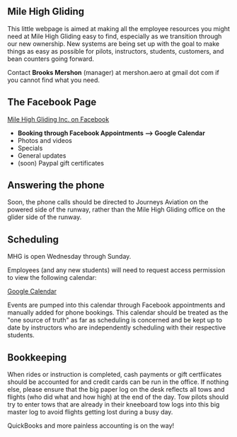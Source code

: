 ## Mile High Gliding

This little webpage is aimed at making all the employee resources you might need at Mile High Gliding easy to find, especially as we transition through our new ownership. New systems are being set up with the goal to make things as easy as possible for pilots, instructors, students, customers, and bean counters going forward.

Contact **Brooks Mershon** (manager) at mershon.aero at gmail dot com if you cannot find what you need.

## The Facebook Page

[Mile High Gliding Inc. on Facebook](https://www.facebook.com/milehighglidinginc/)

- **Booking through Facebook Appointments --> Google Calendar**
- Photos and videos
- Specials
- General updates
- (soon) Paypal gift certificates

## Answering the phone

Soon, the phone calls should be directed to Journeys Aviation on the powered side of the runway, rather than the Mile High Gliding office on the glider side of the runway.

## Scheduling

MHG is open Wednesday through Sunday.

Employees (and any new students) will need to request access permission to view the following calendar:

[Google Calendar](https://calendar.google.com/calendar/b/2?cid=Ym91bGRlcmdsaWRpbmdAZ21haWwuY29t)

Events are pumped into this calendar through Facebook appointments and manually added for phone bookings. This calendar should be treated as the "one source of truth" as far as scheduling is concerned and be kept up to date by instructors who are independently scheduling with their respective students.

## Bookkeeping

When rides or instruction is completed, cash payments or gift certfiicates should be accounted for and credit cards can be run in the office. If nothing else, please ensure that the big paper log on the desk reflects all tows and flights (who did what and how high) at the end of the day. Tow pilots should try to enter tows that are already in their kneeboard tow logs into this big master log to avoid flights getting lost during a busy day.

QuickBooks and more painless accounting is on the way!
